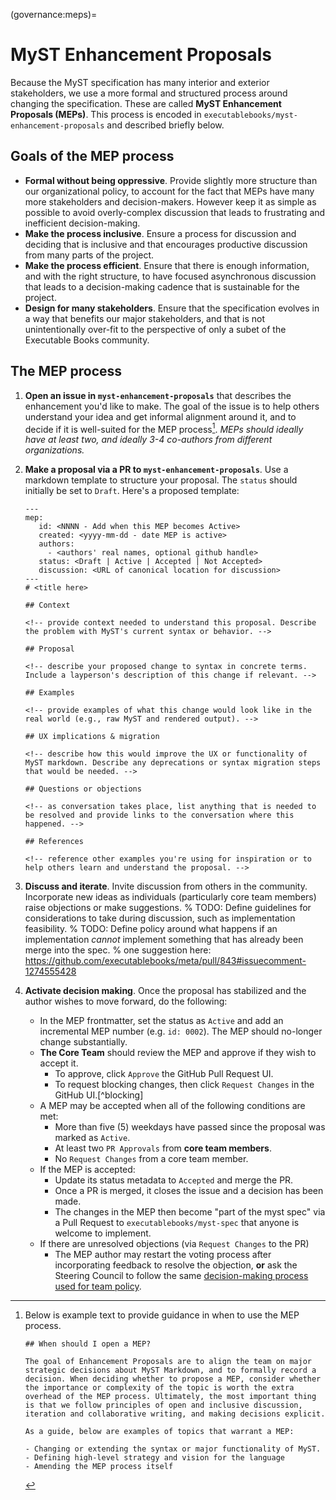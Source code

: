 (governance:meps)=
# MyST Enhancement Proposals

Because the MyST specification has many interior and exterior stakeholders, we use a more formal and structured process around changing the specification.
These are called **MyST Enhancement Proposals (MEPs)**.
This process is encoded in `executablebooks/myst-enhancement-proposals` and described briefly below.

## Goals of the MEP process

- **Formal without being oppressive**. Provide slightly more structure than our organizational policy, to account for the fact that MEPs have many more stakeholders and decision-makers. However keep it as simple as possible to avoid overly-complex discussion that leads to frustrating and inefficient decision-making.
- **Make the process inclusive**. Ensure a process for discussion and deciding that is inclusive and that encourages productive discussion from many parts of the project.
- **Make the process efficient**. Ensure that there is enough information, and with the right structure, to have focused asynchronous discussion that leads to a decision-making cadence that is sustainable for the project.
- **Design for many stakeholders**. Ensure that the specification evolves in a way that benefits our major stakeholders, and that is not unintentionally over-fit to the perspective of only a subet of the Executable Books community.

## The MEP process

1. **Open an issue in `myst-enhancement-proposals`** that describes the enhancement you'd like to make. The goal of the issue is to help others understand your idea and get informal alignment around it, and to decide if it is well-suited for the MEP process[^when-mep]. _MEPs should ideally have at least two, and ideally 3-4 co-authors from different organizations._
2. **Make a proposal via a PR to `myst-enhancement-proposals`**. Use a markdown template to structure your proposal. The `status` should initially be set to `Draft`. Here's a proposed template:
   
   ```
   ---
   mep:
      id: <NNNN - Add when this MEP becomes Active>
      created: <yyyy-mm-dd - date MEP is active>
      authors:
        - <authors' real names, optional github handle>
      status: <Draft | Active | Accepted | Not Accepted>
      discussion: <URL of canonical location for discussion>
   ---
   # <title here>

   ## Context
   
   <!-- provide context needed to understand this proposal. Describe the problem with MyST's current syntax or behavior. -->
   
   ## Proposal
   
   <!-- describe your proposed change to syntax in concrete terms. Include a layperson's description of this change if relevant. -->
   
   ## Examples
   
   <!-- provide examples of what this change would look like in the real world (e.g., raw MyST and rendered output). -->
   
   ## UX implications & migration
   
   <!-- describe how this would improve the UX or functionality of MyST markdown. Describe any deprecations or syntax migration steps that would be needed. -->
   
   ## Questions or objections
   
   <!-- as conversation takes place, list anything that is needed to be resolved and provide links to the conversation where this happened. -->
   
   ## References
   
   <!-- reference other examples you're using for inspiration or to help others learn and understand the proposal. -->
   ```
4. **Discuss and iterate**. Invite discussion from others in the community. Incorporate new ideas as individuals (particularly core team members) raise objections or make suggestions.
   % TODO: Define guidelines for considerations to take during discussion, such as implementation feasibility.
   % TODO: Define policy around what happens if an implementation _cannot_ implement something that has already been merge into the spec.
   % one suggestion here: https://github.com/executablebooks/meta/pull/843#issuecomment-1274555428
5. **Activate decision making**. Once the proposal has stabilized and the author wishes to move forward, do the following:
   - In the MEP frontmatter, set the status as `Active` and add an incremental MEP number (e.g. `id: 0002`). The MEP should no-longer change substantially.
   - **The Core Team** should review the MEP and approve if they wish to accept it.
     - To approve, click `Approve` the GitHub Pull Request UI.
     - To request blocking changes, then click `Request Changes` in the GitHub UI.[^blocking]
   - A MEP may be accepted when all of the following conditions are met:
     - More than five (5) weekdays have passed since the proposal was marked as `Active`.
     - At least two `PR Approvals` from **core team members**.
     - No `Request Changes` from a core team member.
   - If the MEP is accepted:
     - Update its status metadata to `Accepted` and merge the PR.
     - Once a PR is merged, it closes the issue and a decision has been made.
     - The changes in the MEP then become "part of the myst spec" via a Pull Request to `executablebooks/myst-spec` that anyone is welcome to implement.
   - If there are unresolved objections (via `Request Changes` to the PR)
     - The MEP author may restart the voting process after incorporating feedback to resolve the objection, **or** ask the Steering Council to follow the same [decision-making process used for team policy](governance:policy-decision).


[^when-mep]: Below is example text to provide guidance in when to use the MEP process.

    ```
    ## When should I open a MEP?

    The goal of Enhancement Proposals are to align the team on major strategic decisions about MyST Markdown, and to formally record a decision. When deciding whether to propose a MEP, consider whether the importance or complexity of the topic is worth the extra overhead of the MEP process. Ultimately, the most important thing is that we follow principles of open and inclusive discussion, iteration and collaborative writing, and making decisions explicit.

    As a guide, below are examples of topics that warrant a MEP:

    - Changing or extending the syntax or major functionality of MyST.
    - Defining high-level strategy and vision for the language
    - Amending the MEP process itself
    ```
